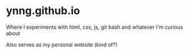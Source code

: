ynng.github.io
======

Where I experiments with html, css, js, git bash and whatever I'm curious about

Also serves as my personal website (kind of?)

